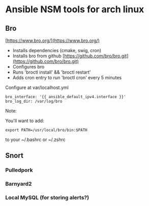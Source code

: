 # Ansible NSM tools for arch linux

## Bro

[https://www.bro.org/](https://www.bro.org/)

* Installs dependencies (cmake, swig, cron)
* Installs bro from github [https://github.com/bro/bro.git](https://github.com/bro/bro.git)
* Configures bro
* Runs 'broctl install' && 'broctl restart'
* Adds cron entry to run 'broctl cron' every 5 minutes

Configure at var/localhost.yml
```
bro_interface: '{{ ansible_default_ipv4.interface }}'
bro_log_dir: /var/log/bro
```

Note:

You'll want to add:
```
export PATH=/usr/local/bro/bin:$PATH
```
to your ~/.bashrc or ~/.zshrc

## Snort

### Pulledpork

### Barnyard2

### Local MySQL (for storing alerts?)

